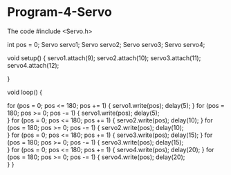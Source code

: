 # Program-4-Servo
The code 
#include <Servo.h>

int pos = 0;
Servo servo1;
Servo servo2;
Servo servo3;
Servo servo4;


void setup()
{
  servo1.attach(9);
  servo2.attach(10);
  servo3.attach(11);
  servo4.attach(12);

}

void loop()
{
  
  for (pos = 0; pos <= 180; pos += 1) {
    servo1.write(pos);
    delay(5);
  }
  for (pos = 180; pos >= 0; pos -= 1) {
    servo1.write(pos);
    delay(5);  
  }
  for (pos = 0; pos <= 180; pos += 1) {
    servo2.write(pos);
    delay(10);
  }
  for (pos = 180; pos >= 0; pos -= 1) {
    servo2.write(pos);
    delay(10);  
  }
  for (pos = 0; pos <= 180; pos += 1) {
    servo3.write(pos);
    delay(15);
  }
  for (pos = 180; pos >= 0; pos -= 1) {
    servo3.write(pos);
    delay(15);  
  }
  for (pos = 0; pos <= 180; pos += 1) {
    servo4.write(pos);
    delay(20);
  }
  for (pos = 180; pos >= 0; pos -= 1) {
    servo4.write(pos);
    delay(20);  
  }
}
